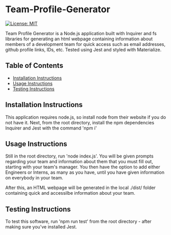 # Team-Profile-Generator
[![License: MIT](https://img.shields.io/badge/License-MIT-yellow.svg)](https://opensource.org/licenses/MIT)

Team Profile Generator is a Node.js application built with Inquirer and fs libraries for generating an html webpage containing information about members of a development team for quick access such as email addresses, github profile links, IDs, etc. Tested using Jest and styled with Materialize.

## Table of Contents
   
* [Installation Instructions](#installation-instructions)
* [Usage Instructions](#usage-instructions)
* [Testing Instructions](#testing-instructions)

## Installation Instructions

This application requires node.js, so install node from their website if you do not have it. Next, from the root directory, install the npm dependencies Inquirer and Jest with the command 'npm i'

## Usage Instructions

Still in the root directory, run 'node index.js'. You will be given prompts regarding your team and information about them that you must fill out, starting with your team's manager. You then have the option to add either Engineers or Interns, as many as you have, until you have given information on everybody in your team. 

After this, an HTML webpage will be generated in the local ./dist/ folder containing quick and accessilbe information about your team.

## Testing Instructions

To test this software, run 'npm run test' from the root directory - after making sure you've installed Jest.











